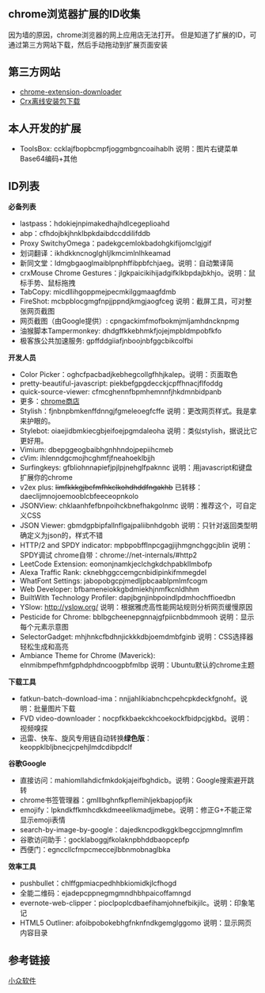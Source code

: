 chrome浏览器扩展的ID收集
--
因为墙的原因，chrome浏览器的网上应用店无法打开。
但是知道了扩展的ID，可通过第三方网站下载，然后手动拖动到扩展页面安装

第三方网站
--
- [chrome-extension-downloader](http://chrome-extension-downloader.com/)
- [Crx离线安装包下载](https://yurl.sinaapp.com/crx.php)

本人开发的扩展
---

- ToolsBox: ccklajfbopbcmpfjoggmbgncoaihablh 说明：图片右键菜单Base64编码+其他

ID列表
--
**必备列表**

- lastpass：hdokiejnpimakedhajhdlcegeplioahd
- abp：cfhdojbkjhnklbpkdaibdccddilifddb
- Proxy SwitchyOmega：padekgcemlokbadohgkifijomclgjgif
- 划词翻译：ikhdkkncnoglghljlkmcimlnlhkeamad
- 新同文堂：ldmgbgaoglmaiblpnphffibpbfchjaeg。说明：自动繁译简
- crxMouse Chrome Gestures：jlgkpaicikihijadgifklkbpdajbkhjo。说明：鼠标手势、鼠标拖拽
- TabCopy: micdllihgoppmejpecmkilggmaagfdmb
- FireShot: mcbpblocgmgfnpjjppndjkmgjaogfceg 说明：截屏工具，可对整张网页截图
 - 网页截图（由Google提供）: cpngackimfmofbokmjmljamhdncknpmg
- 油猴脚本Tampermonkey: dhdgffkkebhmkfjojejmpbldmpobfkfo
- 极客族公共加速服务: gpffddgiiafjnboojnbfggcbikcolfbi

**开发人员**

- Color Picker：oghcfpacbadjkebhegcollgfhhjkalep。说明：页面取色
- pretty-beautiful-javascript: piekbefgpgdecckjcpffhnacjflfoddg
- quick-source-viewer: cfmcghennfbpmhemnnfjhkdmnbidpanb
- 更多：[chrome商店](https://chrome.google.com/webstore/category/app/11-web-development?_feature=5stars)
- Stylish：fjnbnpbmkenffdnngjfgmeleoegfcffe 说明：更改网页样式。我是拿来护眼的。
- Stylebot: oiaejidbmkiecgbjeifoejpgmdaleoha 说明：类似stylish，据说比它更好用。
- Vimium: dbepggeogbaibhgnhhndojpepiihcmeb
- cVim: ihlenndgcmojhcghmfjfneahoeklbjjh
- Surfingkeys: gfbliohnnapiefjpjlpjnehglfpaknnc 说明：用javascript和键盘扩展你的chrome
- v2ex plus: ~~limfkkkgjbcfmfhkclkohdhddfngakhb~~ 已转移：daeclijmnojoemooblcbfeeceopnkolo
- JSONView: chklaanhfefbnpoihckbnefhakgolnmc 说明：推荐这个，可自定义CSS
- JSON Viewer: gbmdgpbipfallnflgajpaliibnhdgobh 说明：只针对返回类型明确定义为json的，样式不错
- HTTP/2 and SPDY indicator: mpbpobfflnpcgagjijhmgnchggcjblin 说明：SPDY调试 chrome自带：chrome://net-internals/#http2
- LeetCode Extension: eomonjnamkjeclchgkdchpabkllmbofp
- Alexa Traffic Rank: cknebhggccemgcnbidipinkifmmegdel
- WhatFont Settings: jabopobgcpjmedljpbcaablpmlmfcogm
- Web Developer: bfbameneiokkgbdmiekhjnmfkcnldhhm
- BuiltWith Technology Profiler: dapjbgnjinbpoindlpdmhochffioedbn
- YSlow: http://yslow.org/ 说明：根据雅虎高性能网站规则分析网页缓慢原因
- Pesticide for Chrome: bblbgcheenepgnnajgfpiicnbbdmmooh 说明：显示每个元素示意图
- SelectorGadget: mhjhnkcfbdhnjickkkdbjoemdmbfginb 说明：CSS选择器轻松生成和高亮
- Ambiance Theme for Chrome (Maverick): elnmibmpefhmfgphdphdncoogpbfmlbp 说明：Ubuntu默认的chrome主题

**下载工具**

- fatkun-batch-download-ima：nnjjahlikiabnchcpehcpkdeckfgnohf。说明：批量图片下载
- FVD video-downloader：nocpfkkbaekckhcoekockfbidpcjgkbd。说明：视频嗅探
- 迅雷、快车、旋风专用链自动转换**绿色版**：keoppklbljbnecjcpehjlmdcdibpdclf

**谷歌Google**

- 直接访问：mahiomllahdicfmkdokjajeifbghdicb。说明：Google搜索避开跳转
- chrome书签管理器：gmlllbghnfkpflemihljekbapjopfjik
- emojify：lpkndkffkmhcdkkdmeeelikmadjjmebe。说明：修正G+不能正常显示emoji表情
- search-by-image-by-google：dajedkncpodkggklbegccjpmnglmnflm
- 谷歌访问助手：gocklaboggjfkolaknpbhddbaopcepfp
- 西便门：egnccllcfmpcmeccejlbbnmobnaglbka

**效率工具**

- pushbullet：chlffgpmiacpedhhbkiomidkjlcfhogd
- 全能二维码：ejadepcppnegmgmndhbhpaicoffamngd
- evernote-web-clipper：pioclpoplcdbaefihamjohnefbikjilc。说明：印象笔记
- HTML5 Outliner: afoibpobokebhgfnknfndkgemglggomo 说明：显示网页内容目录

参考链接
--
[小众软件](http://www.appinn.com/chrome-extension-downloader/)